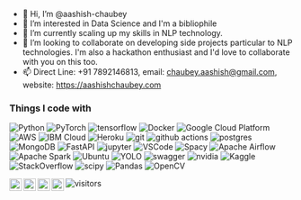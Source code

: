 - 👋 Hi, I’m @aashish-chaubey
- 👀 I’m interested in Data Science and I'm a bibliophile
- 🌱 I’m currently scaling up my skills in NLP technology.
- 💞️ I’m looking to collaborate on developing side projects particular to NLP technologies. I'm also a hackathon enthusiast and I'd love to collaborate with you on this too.
- 📫 Direct Line: +91 7892146813, email: chaubey.aashish@gmail.com, website: https://aashishchaubey.com

<h3>Things I code with</h3>
<p>
  <img alt="Python" src="https://img.shields.io/badge/-Python-366C9C?style=flat-square&logo=python&logoColor=white" />
  <img alt="PyTorch" src="https://img.shields.io/badge/-PyTorch-FB542B?style=flat-square&logo=pytorch&logoColor=white" />
  <img alt="tensorflow" src="https://img.shields.io/badge/-Tensorflow-E34F26?style=flat-square&logo=tensorflow&logoColor=white" />
  <img alt="Docker" src="https://img.shields.io/badge/-Docker-46a2f1?style=flat-square&logo=docker&logoColor=white" />
  
  <img alt="Google Cloud Platform" src="https://img.shields.io/badge/-Google_Cloud_Platform-1a73e8?style=flat-square&logo=google-cloud&logoColor=white" />
  <img alt="AWS" src="https://img.shields.io/badge/-AWS-FD9A2E?style=flat-square&logo=amazonaws&logoColor=white" />
  <img alt="IBM Cloud" src="https://img.shields.io/badge/-IBM%20Cloud-3B86F7?style=flat-square&logo=ibmcloud&logoColor=white" />
  <img alt="Heroku" src="https://img.shields.io/badge/-Heroku-430098?style=flat-square&logo=heroku&logoColor=white" />
  
  <img alt="git" src="https://img.shields.io/badge/-Git-F05032?style=flat-square&logo=git&logoColor=white" />
  <img alt="github actions" src="https://img.shields.io/badge/-Github_Actions-2088FF?style=flat-square&logo=github-actions&logoColor=white" />
  
  <img alt="postgres" src="https://img.shields.io/badge/-Postgres-764ABC?style=flat-square&logo=postgresql&logoColor=white" />
  <img alt="MongoDB" src="https://img.shields.io/badge/-MongoDB-13aa52?style=flat-square&logo=mongodb&logoColor=white" />
  <img alt="FastAPI" src="https://img.shields.io/badge/-FastAPI-2E9387?style=flat-square&logo=fastapi&logoColor=white" />
  
  <img alt="jupyter" src="https://img.shields.io/badge/-Jupyter-F9A03C?style=flat-square&logo=jupyter&logoColor=white" />
  <img alt="VSCode" src="https://img.shields.io/badge/-VSCode-3CA5EB?style=flat-square&logo=visualstudiocode&logoColor=white" />
  
  <img alt="Spacy" src="https://img.shields.io/badge/-SpaCy-0799C9?style=flat-square&logo=spacy&logoColor=white" />
  
  <img alt="Apache Airflow" src="https://img.shields.io/badge/-Apache_Airflow-DD3925?style=flat-square&logo=apacheairflow&logoColor=white" />
  <img alt="Apache Spark" src="https://img.shields.io/badge/-Apache_Spark-DB5725?style=flat-square&logo=apachespark&logoColor=white" />
  
  <img alt="Ubuntu" src="https://img.shields.io/badge/-Ubuntu-E75C28?style=flat-square&logo=ubuntu&logoColor=white" />
  <img alt="YOLO" src="https://img.shields.io/badge/-YOLO-E10098?style=flat-square&logo=yolo&logoColor=white" />
  <img alt="swagger" src="https://img.shields.io/badge/-Swagger-81E32C?style=flat-square&logo=swagger&logoColor=white" />
  <img alt="nvidia" src="https://img.shields.io/badge/-NVIDIA-77B916?style=flat-square&logo=nvidia&logoColor=white" />
  
  <img alt="Kaggle" src="https://img.shields.io/badge/-Kaggle-37BAE8?style=flat-square&logo=kaggle&logoColor=white" />
  <img alt="StackOverflow" src="https://img.shields.io/badge/-Stack_Overflow-EB7229?style=flat-square&logo=stackoverflow&logoColor=white" />
  <img alt="scipy" src="https://img.shields.io/badge/-SciPy-024F9C?style=flat-square&logo=scipy&logoColor=white" />
  <img alt="Pandas" src="https://img.shields.io/badge/-Pandas-8DD6F9?style=flat-square&logo=pandas&logoColor=white" /> 
  <img alt="OpenCV" src="https://img.shields.io/badge/-OpenCV-EC4A3F?style=flat-square&logo=opencv&logoColor=white" />
  
  
  
</p>

<a href="https://www.instagram.com/sunny._.chuabey/">
  <img align="left" alt="Aashish's Instagram" width="22px" src="https://raw.githubusercontent.com/hussainweb/hussainweb/main/icons/instagram.png" />
</a>
<a href="https://discord.gg/p7pqTt9z">
  <img align="left" alt="Aashish's Discord" width="22px" src="https://raw.githubusercontent.com/peterthehan/peterthehan/master/assets/discord.svg" />
</a>
<a href="https://twitter.com/AashishLChaubey">
  <img align="left" alt="Aashish Chaubey | Twitter" width="22px" src="https://raw.githubusercontent.com/peterthehan/peterthehan/master/assets/twitter.svg" />
</a>
<a href="https://www.linkedin.com/in/chaubey-aashish/">
  <img align="left" alt="Aashish's LinkedIN" width="22px" src="https://raw.githubusercontent.com/peterthehan/peterthehan/master/assets/linkedin.svg" />
</a>

![visitors](https://visitor-badge.glitch.me/badge?page_id=aashish-chaubey.aashish-chaubey)

<!---
aashish-chaubey/aashish-chaubey is a ✨ special ✨ repository because its `README.md` (this file) appears on your GitHub profile.
You can click the Preview link to take a look at your changes.
--->
